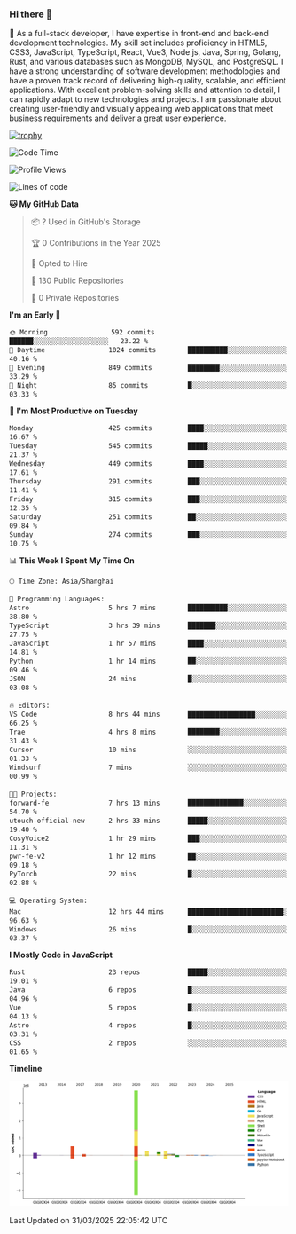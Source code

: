 ### Hi there 👋

🌱 As a full-stack developer, I have expertise in front-end and back-end development technologies. My skill set includes proficiency in HTML5, CSS3, JavaScript, TypeScript, React, Vue3, Node.js, Java, Spring, Golang, Rust, and various databases such as MongoDB, MySQL, and PostgreSQL. I have a strong understanding of software development methodologies and have a proven track record of delivering high-quality, scalable, and efficient applications. With excellent problem-solving skills and attention to detail, I can rapidly adapt to new technologies and projects. I am passionate about creating user-friendly and visually appealing web applications that meet business requirements and deliver a great user experience.

[![trophy](https://github-profile-trophy.vercel.app/?username=elton&rank=SECRET,SSS,SS,S,AAA,AA,A&theme=onedark&no-frame=true&margin-w=10)](https://github.com/ryo-ma/github-profile-trophy)

<!--START_SECTION:waka-->
![Code Time](http://img.shields.io/badge/Code%20Time-1%2C461%20hrs%2014%20mins-blue)

![Profile Views](http://img.shields.io/badge/Profile%20Views-0-blue)

![Lines of code](https://img.shields.io/badge/From%20Hello%20World%20I%27ve%20Written-5.6%20million%20lines%20of%20code-blue)

**🐱 My GitHub Data** 

> 📦 ? Used in GitHub's Storage 
 > 
> 🏆 0 Contributions in the Year 2025
 > 
> 💼 Opted to Hire
 > 
> 📜 130 Public Repositories 
 > 
> 🔑 0 Private Repositories 
 > 
**I'm an Early 🐤** 

```text
🌞 Morning                592 commits         ██████░░░░░░░░░░░░░░░░░░░   23.22 % 
🌆 Daytime                1024 commits        ██████████░░░░░░░░░░░░░░░   40.16 % 
🌃 Evening                849 commits         ████████░░░░░░░░░░░░░░░░░   33.29 % 
🌙 Night                  85 commits          █░░░░░░░░░░░░░░░░░░░░░░░░   03.33 % 
```
📅 **I'm Most Productive on Tuesday** 

```text
Monday                   425 commits         ████░░░░░░░░░░░░░░░░░░░░░   16.67 % 
Tuesday                  545 commits         █████░░░░░░░░░░░░░░░░░░░░   21.37 % 
Wednesday                449 commits         ████░░░░░░░░░░░░░░░░░░░░░   17.61 % 
Thursday                 291 commits         ███░░░░░░░░░░░░░░░░░░░░░░   11.41 % 
Friday                   315 commits         ███░░░░░░░░░░░░░░░░░░░░░░   12.35 % 
Saturday                 251 commits         ██░░░░░░░░░░░░░░░░░░░░░░░   09.84 % 
Sunday                   274 commits         ███░░░░░░░░░░░░░░░░░░░░░░   10.75 % 
```


📊 **This Week I Spent My Time On** 

```text
🕑︎ Time Zone: Asia/Shanghai

💬 Programming Languages: 
Astro                    5 hrs 7 mins        ██████████░░░░░░░░░░░░░░░   38.80 % 
TypeScript               3 hrs 39 mins       ███████░░░░░░░░░░░░░░░░░░   27.75 % 
JavaScript               1 hr 57 mins        ████░░░░░░░░░░░░░░░░░░░░░   14.81 % 
Python                   1 hr 14 mins        ██░░░░░░░░░░░░░░░░░░░░░░░   09.46 % 
JSON                     24 mins             █░░░░░░░░░░░░░░░░░░░░░░░░   03.08 % 

🔥 Editors: 
VS Code                  8 hrs 44 mins       █████████████████░░░░░░░░   66.25 % 
Trae                     4 hrs 8 mins        ████████░░░░░░░░░░░░░░░░░   31.43 % 
Cursor                   10 mins             ░░░░░░░░░░░░░░░░░░░░░░░░░   01.33 % 
Windsurf                 7 mins              ░░░░░░░░░░░░░░░░░░░░░░░░░   00.99 % 

🐱‍💻 Projects: 
forward-fe               7 hrs 13 mins       ██████████████░░░░░░░░░░░   54.70 % 
utouch-official-new      2 hrs 33 mins       █████░░░░░░░░░░░░░░░░░░░░   19.40 % 
CosyVoice2               1 hr 29 mins        ███░░░░░░░░░░░░░░░░░░░░░░   11.31 % 
pwr-fe-v2                1 hr 12 mins        ██░░░░░░░░░░░░░░░░░░░░░░░   09.18 % 
PyTorch                  22 mins             █░░░░░░░░░░░░░░░░░░░░░░░░   02.88 % 

💻 Operating System: 
Mac                      12 hrs 44 mins      ████████████████████████░   96.63 % 
Windows                  26 mins             █░░░░░░░░░░░░░░░░░░░░░░░░   03.37 % 
```

**I Mostly Code in JavaScript** 

```text
Rust                     23 repos            █████░░░░░░░░░░░░░░░░░░░░   19.01 % 
Java                     6 repos             █░░░░░░░░░░░░░░░░░░░░░░░░   04.96 % 
Vue                      5 repos             █░░░░░░░░░░░░░░░░░░░░░░░░   04.13 % 
Astro                    4 repos             █░░░░░░░░░░░░░░░░░░░░░░░░   03.31 % 
CSS                      2 repos             ░░░░░░░░░░░░░░░░░░░░░░░░░   01.65 % 
```



**Timeline**

![Lines of Code chart](https://raw.githubusercontent.com/elton/elton/main/assets/bar_graph.png)


 Last Updated on 31/03/2025 22:05:42 UTC
<!--END_SECTION:waka-->

<!--
**elton/elton** is a ✨ _special_ ✨ repository because its `README.md` (this file) appears on your GitHub profile.

Here are some ideas to get you started:

- 🔭 I’m currently working on ...
- 🌱 I’m currently learning ...
- 👯 I’m looking to collaborate on ...
- 🤔 I’m looking for help with ...
- 💬 Ask me about ...
- 📫 How to reach me: ...
- 😄 Pronouns: ...
- ⚡ Fun fact: ...
-->
